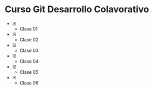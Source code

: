 # Curso Git Desarrollo Colavorativo

- [x] - Clase 01
- [x] - Clase 02
- [x] - Clase 03
- [x] - Clase 04
- [x] - Clase 05
- [x] - Clase 06